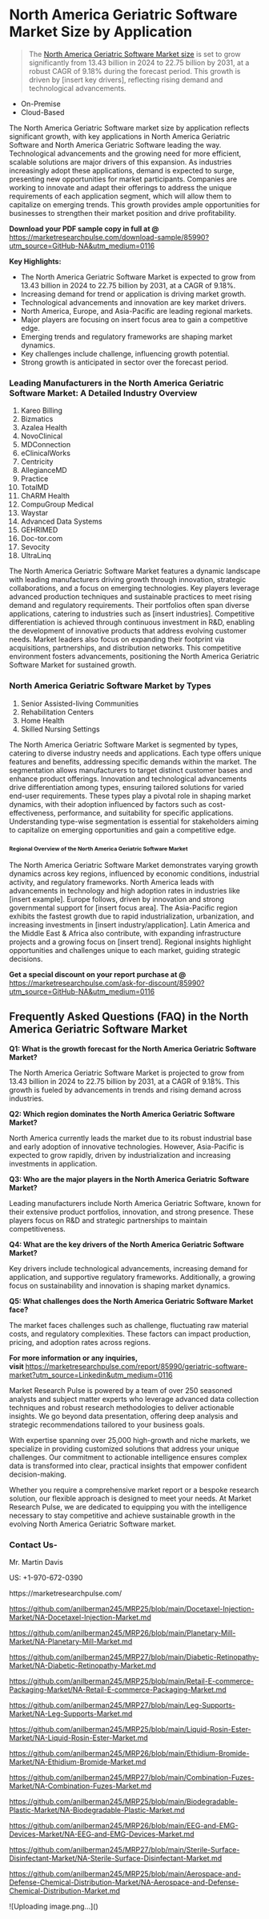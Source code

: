 <h1>North America Geriatric Software Market&nbsp;Size by Application</h1><blockquote><p>The <a href="https://marketresearchpulse.com/download-sample/85990?utm_source=GitHub-NA&amp;utm_medium=0116">North America Geriatric Software Market size</a> is set to grow significantly from 13.43 billion in 2024 to 22.75 billion by 2031, at a robust CAGR of 9.18% during the forecast period. This growth is driven by [insert key drivers], reflecting rising demand and technological advancements.</p></blockquote><ul><li>On-Premise<li> Cloud-Based</li></ul><p>The North America Geriatric Software market size by application reflects significant growth, with key applications in North America Geriatric Software and North America Geriatric Software leading the way. Technological advancements and the growing need for more efficient, scalable solutions are major drivers of this expansion. As industries increasingly adopt these applications, demand is expected to surge, presenting new opportunities for market participants. Companies are working to innovate and adapt their offerings to address the unique requirements of each application segment, which will allow them to capitalize on emerging trends. This growth provides ample opportunities for businesses to strengthen their market position and drive profitability.</p><p><strong>Download your PDF sample copy in full at @ </strong><a href="https://marketresearchpulse.com/download-sample/85990?utm_source=GitHub-NA&amp;utm_medium=0116">https://marketresearchpulse.com/download-sample/85990?utm_source=GitHub-NA&amp;utm_medium=0116</a></p><p><strong>Key Highlights: </strong></p><ul><li>The North America Geriatric Software Market is expected to grow from 13.43 billion in 2024 to 22.75 billion by 2031, at a CAGR of 9.18%.</li><li>Increasing demand for trend or application is driving market growth.</li><li>Technological advancements and innovation are key market drivers.</li><li>North America, Europe, and Asia-Pacific are leading regional markets.</li><li>Major players are focusing on insert focus area to gain a competitive edge.</li><li>Emerging trends and regulatory frameworks are shaping market dynamics.</li><li>Key challenges include challenge, influencing growth potential.</li><li>Strong growth is anticipated in sector over the forecast period.</li></ul><h3>Leading Manufacturers in the North America Geriatric Software Market: A Detailed Industry Overview</h3><ol><li>Kareo Billing</li><li>Bizmatics</li><li>Azalea Health</li><li>NovoClinical</li><li>MDConnection</li><li>eClinicalWorks</li><li>Centricity</li><li>AllegianceMD</li><li>Practice</li><li>TotalMD</li><li>ChARM Health</li><li>CompuGroup Medical</li><li>Waystar</li><li>Advanced Data Systems</li><li>GEHRIMED</li><li>Doc-tor.com</li><li>Sevocity</li><li>UltraLinq</li></ol><div class="flex max-w-full flex-col flex-grow"><div class="min-h-8 text-message flex w-full flex-col items-end gap-2 whitespace-normal break-words [.text-message+&amp;]:mt-5" dir="auto" data-message-author-role="assistant" data-message-id="fd8432e4-4910-450d-b182-61b7bfb0a01f" data-message-model-slug="gpt-4o"><div class="flex w-full flex-col gap-1 empty:hidden first:pt-[3px]"><div class="markdown prose w-full break-words dark:prose-invert light"><p>The North America Geriatric Software Market features a dynamic landscape with leading manufacturers driving growth through innovation, strategic collaborations, and a focus on emerging technologies. Key players leverage advanced production techniques and sustainable practices to meet rising demand and regulatory requirements. Their portfolios often span diverse applications, catering to industries such as [insert industries]. Competitive differentiation is achieved through continuous investment in R&amp;D, enabling the development of innovative products that address evolving customer needs. Market leaders also focus on expanding their footprint via acquisitions, partnerships, and distribution networks. This competitive environment fosters advancements, positioning the North America Geriatric Software Market for sustained growth.</p></div></div></div></div><h3>North America Geriatric Software Market by Types</h3><ol><li>Senior Assisted-living Communities<li> Rehabilitation Centers<li> Home Health<li> Skilled Nursing Settings</li></ol><div class="flex max-w-full flex-col flex-grow"><div class="min-h-8 text-message flex w-full flex-col items-end gap-2 whitespace-normal break-words [.text-message+&amp;]:mt-5" dir="auto" data-message-author-role="assistant" data-message-id="084470be-0bb7-4664-bddf-5156b4f41249" data-message-model-slug="gpt-4o-mini"><div class="flex w-full flex-col gap-1 empty:hidden first:pt-[3px]"><div class="markdown prose w-full break-words dark:prose-invert light"><p>The North America Geriatric Software Market is segmented by types, catering to diverse industry needs and applications. Each type offers unique features and benefits, addressing specific demands within the market. The segmentation allows manufacturers to target distinct customer bases and enhance product offerings. Innovation and technological advancements drive differentiation among types, ensuring tailored solutions for varied end-user requirements. These types play a pivotal role in shaping market dynamics, with their adoption influenced by factors such as cost-effectiveness, performance, and suitability for specific applications. Understanding type-wise segmentation is essential for stakeholders aiming to capitalize on emerging opportunities and gain a competitive edge.</p></div></div></div></div><h3><span style="font-size: 11px;">Regional Overview of the North America Geriatric Software Market</span></h3><div class="flex max-w-full flex-col flex-grow"><div class="min-h-8 text-message flex w-full flex-col items-end gap-2 whitespace-normal break-words [.text-message+&amp;]:mt-5" dir="auto" data-message-author-role="assistant" data-message-id="e9038762-ce64-4e30-91c9-9bd413514231" data-message-model-slug="gpt-4o-mini"><div class="flex w-full flex-col gap-1 empty:hidden first:pt-[3px]"><div class="markdown prose w-full break-words dark:prose-invert light"><p>The North America Geriatric Software Market demonstrates varying growth dynamics across key regions, influenced by economic conditions, industrial activity, and regulatory frameworks. North America leads with advancements in technology and high adoption rates in industries like [insert example]. Europe follows, driven by innovation and strong governmental support for [insert focus area]. The Asia-Pacific region exhibits the fastest growth due to rapid industrialization, urbanization, and increasing investments in [insert industry/application]. Latin America and the Middle East &amp; Africa also contribute, with expanding infrastructure projects and a growing focus on [insert trend]. Regional insights highlight opportunities and challenges unique to each market, guiding strategic decisions.</p></div></div></div></div><p><strong>Get a special discount on your report purchase at @ </strong><a href="https://marketresearchpulse.com/ask-for-discount/85990?utm_source=GitHub-NA&amp;utm_medium=0116">https://marketresearchpulse.com/ask-for-discount/85990?utm_source=GitHub-NA&amp;utm_medium=0116</a></p><h2>Frequently Asked Questions (FAQ) in the North America Geriatric Software Market</h2><p><strong>Q1: What is the growth forecast for the North America Geriatric Software Market?</strong></p><p>The North America Geriatric Software Market is projected to grow from 13.43 billion in 2024 to 22.75 billion by 2031, at a CAGR of 9.18%. This growth is fueled by advancements in trends and rising demand across industries.</p><p><strong>Q2: Which region dominates the North America Geriatric Software Market?</strong></p><p>North America currently leads the market due to its robust industrial base and early adoption of innovative technologies. However, Asia-Pacific is expected to grow rapidly, driven by industrialization and increasing investments in application.</p><p><strong>Q3: Who are the major players in the North America Geriatric Software Market?</strong></p><p>Leading manufacturers include North America Geriatric Software, known for their extensive product portfolios, innovation, and strong presence. These players focus on R&amp;D and strategic partnerships to maintain competitiveness.</p><p><strong>Q4: What are the key drivers of the North America Geriatric Software Market?</strong></p><p>Key drivers include technological advancements, increasing demand for application, and supportive regulatory frameworks. Additionally, a growing focus on sustainability and innovation is shaping market dynamics.</p><p><strong>Q5: What challenges does the North America Geriatric Software Market face?</strong></p><p>The market faces challenges such as challenge, fluctuating raw material costs, and regulatory complexities. These factors can impact production, pricing, and adoption rates across regions.</p><p><strong>For more information or any inquiries, visit&nbsp;</strong><a href="https://marketresearchpulse.com/report/85990/geriatric-software-market?utm_source=Linkedin&utm_medium=0116">https://marketresearchpulse.com/report/85990/geriatric-software-market?utm_source=Linkedin&utm_medium=0116</a></p><p>Market Research Pulse is powered by a team of over 250 seasoned analysts and subject matter experts who leverage advanced data collection techniques and robust research methodologies to deliver actionable insights. We go beyond data presentation, offering deep analysis and strategic recommendations tailored to your business goals.</p><p>With expertise spanning over 25,000 high-growth and niche markets, we specialize in providing customized solutions that address your unique challenges. Our commitment to actionable intelligence ensures complex data is transformed into clear, practical insights that empower confident decision-making.</p><p>Whether you require a comprehensive market report or a bespoke research solution, our flexible approach is designed to meet your needs. At Market Research Pulse, we are dedicated to equipping you with the intelligence necessary to stay competitive and achieve sustainable growth in the evolving North America Geriatric Software market.</p><h3><strong>Contact Us-</strong></h3><p>Mr. Martin Davis</p><p>US: +1-970-672-0390</p><p>https://marketresearchpulse.com/</p><p><a href="https://github.com/anilberman245/MRP25/blob/main/Docetaxel-Injection-Market/NA-Docetaxel-Injection-Market.md">https://github.com/anilberman245/MRP25/blob/main/Docetaxel-Injection-Market/NA-Docetaxel-Injection-Market.md</a></p><p><a href="https://github.com/anilberman245/MRP26/blob/main/Planetary-Mill-Market/NA-Planetary-Mill-Market.md">https://github.com/anilberman245/MRP26/blob/main/Planetary-Mill-Market/NA-Planetary-Mill-Market.md</a></p><p><a href="https://github.com/anilberman245/MRP27/blob/main/Diabetic-Retinopathy-Market/NA-Diabetic-Retinopathy-Market.md">https://github.com/anilberman245/MRP27/blob/main/Diabetic-Retinopathy-Market/NA-Diabetic-Retinopathy-Market.md</a></p><p><a href="https://github.com/anilberman245/MRP25/blob/main/Retail-E-commerce-Packaging-Market/NA-Retail-E-commerce-Packaging-Market.md">https://github.com/anilberman245/MRP25/blob/main/Retail-E-commerce-Packaging-Market/NA-Retail-E-commerce-Packaging-Market.md</a></p><p><a href="https://github.com/anilberman245/MRP27/blob/main/Leg-Supports-Market/NA-Leg-Supports-Market.md">https://github.com/anilberman245/MRP27/blob/main/Leg-Supports-Market/NA-Leg-Supports-Market.md</a></p><p><a href="https://github.com/anilberman245/MRP25/blob/main/Liquid-Rosin-Ester-Market/NA-Liquid-Rosin-Ester-Market.md">https://github.com/anilberman245/MRP25/blob/main/Liquid-Rosin-Ester-Market/NA-Liquid-Rosin-Ester-Market.md</a></p><p><a href="https://github.com/anilberman245/MRP26/blob/main/Ethidium-Bromide-Market/NA-Ethidium-Bromide-Market.md">https://github.com/anilberman245/MRP26/blob/main/Ethidium-Bromide-Market/NA-Ethidium-Bromide-Market.md</a></p><p><a href="https://github.com/anilberman245/MRP27/blob/main/Combination-Fuzes-Market/NA-Combination-Fuzes-Market.md">https://github.com/anilberman245/MRP27/blob/main/Combination-Fuzes-Market/NA-Combination-Fuzes-Market.md</a></p><p><a href="https://github.com/anilberman245/MRP25/blob/main/Biodegradable-Plastic-Market/NA-Biodegradable-Plastic-Market.md">https://github.com/anilberman245/MRP25/blob/main/Biodegradable-Plastic-Market/NA-Biodegradable-Plastic-Market.md</a></p><p><a href="https://github.com/anilberman245/MRP26/blob/main/EEG-and-EMG-Devices-Market/NA-EEG-and-EMG-Devices-Market.md">https://github.com/anilberman245/MRP26/blob/main/EEG-and-EMG-Devices-Market/NA-EEG-and-EMG-Devices-Market.md</a></p><p><a href="https://github.com/anilberman245/MRP27/blob/main/Sterile-Surface-Disinfectant-Market/NA-Sterile-Surface-Disinfectant-Market.md">https://github.com/anilberman245/MRP27/blob/main/Sterile-Surface-Disinfectant-Market/NA-Sterile-Surface-Disinfectant-Market.md</a></p><p><a href="https://github.com/anilberman245/MRP25/blob/main/Aerospace-and-Defense-Chemical-Distribution-Market/NA-Aerospace-and-Defense-Chemical-Distribution-Market.md">https://github.com/anilberman245/MRP25/blob/main/Aerospace-and-Defense-Chemical-Distribution-Market/NA-Aerospace-and-Defense-Chemical-Distribution-Market.md</a></p>
![Uploading image.png…]()
